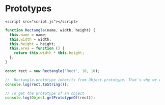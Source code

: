 <!DOCTYPE html>
<html lang="en">
  <head>
    <meta charset="UTF-8" />
    <meta http-equiv="X-UA-Compatible" content="IE=edge" />
    <meta name="viewport" content="width=device-width, initial-scale=1.0" />
    <title>Prototypes</title>
  </head>
  <body>
    <h1>Prototypes</h1>

    <script src="script.js"></script>
  </body>
</html>

```js
function Rectangle(name, width, height) {
  this.name = name;
  this.width = width;
  this.height = height;
  this.area = function () {
    return this.width * this.height;
  };
}

const rect = new Rectangle('Rect', 10, 10);

//  Rectangle.prototype inherits from Object.prototype. That's why we can use toString(), etc
console.log(rect.toString());

// To get the prototype of an object
console.log(Object.getPrototypeOf(rect));
